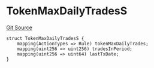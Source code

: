 # TokenMaxDailyTradesS
[Git Source](https://github.com/thrackle-io/tron/blob/4370cba4c6c86564c45ea5da17298f68b13753b5/src/client/token/handler/diamond/RuleStorage.sol)


```solidity
struct TokenMaxDailyTradesS {
    mapping(ActionTypes => Rule) tokenMaxDailyTrades;
    mapping(uint256 => uint256) tradesInPeriod;
    mapping(uint256 => uint64) lastTxDate;
}
```

